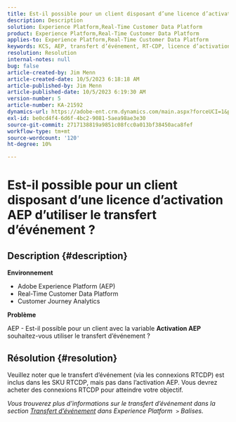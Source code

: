 ```yaml
---
title: Est-il possible pour un client disposant d’une licence d’activation AEP d’utiliser le transfert d’événement ?
description: Description
solution: Experience Platform,Real-Time Customer Data Platform
product: Experience Platform,Real-Time Customer Data Platform
applies-to: Experience Platform,Real-Time Customer Data Platform
keywords: KCS, AEP, transfert d’événement, RT-CDP, licence d’activation, Customer Journey Analytics, Adobe Experience Platform
resolution: Resolution
internal-notes: null
bug: false
article-created-by: Jim Menn
article-created-date: 10/5/2023 6:18:18 AM
article-published-by: Jim Menn
article-published-date: 10/5/2023 6:19:30 AM
version-number: 5
article-number: KA-21592
dynamics-url: https://adobe-ent.crm.dynamics.com/main.aspx?forceUCI=1&pagetype=entityrecord&etn=knowledgearticle&id=93783cf7-4663-ee11-be6e-6045bd006268
exl-id: be0cd4f4-6d6f-4bc2-9081-5aea98ae3e30
source-git-commit: 2717138819a9851c08fcc0a013bf38450aca8fef
workflow-type: tm+mt
source-wordcount: '120'
ht-degree: 10%

---
```


# Est-il possible pour un client disposant d’une licence d’activation AEP d’utiliser le transfert d’événement ?

## Description {#description}


<b>Environnement</b>

- Adobe Experience Platform (AEP)
- Real-Time Customer Data Platform
- Customer Journey Analytics


<b>Problème</b>

AEP - Est-il possible pour un client avec la variable <b>Activation AEP</b> souhaitez-vous utiliser le transfert d’événement ?


## Résolution {#resolution}


Veuillez noter que le transfert d’événement (via les connexions RTCDP) est inclus dans les SKU RTCDP, mais pas dans l’activation AEP.
Vous devrez acheter des connexions RTCDP pour atteindre votre objectif.

*Vous trouverez plus d’informations sur le transfert d’événement dans la section [Transfert d’événement](https://experienceleague.adobe.com/docs/experience-platform/tags/event-forwarding/overview.html?lang=en) dans Experience Platform  `>`  Balises.*
